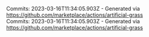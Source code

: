 Commits: 2023-03-16T11:34:05.903Z - Generated via https://github.com/marketplace/actions/artificial-grass
<br>
Commits: 2023-03-16T11:34:05.903Z - Generated via https://github.com/marketplace/actions/artificial-grass
<br>
